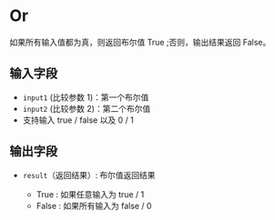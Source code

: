 # Or

如果所有输入值都为真，则返回布尔值 True ;否则，输出结果返回 False。

## 输入字段

- `input1` (比较参数 1)：第一个布尔值
- `input2` (比较参数 2)：第二个布尔值
- 支持输入 true / false 以及 0 / 1

## 输出字段

- `result`（返回结果）:<strong>  </strong>布尔值返回结果

  - True : 如果任意输入为 true / 1
  - False : 如果所有输入为 false / 0
